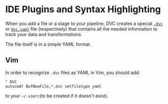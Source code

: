 # IDE Plugins and Syntax Highlighting

When you add a file or a stage to your pipeline, DVC creates a special
[`.dvc`](/doc/user-guide/dvc-files-and-directories#dvc-files) or
[`dvc.yaml`](/doc/user-guide/dvc-files-and-directories#dvcyaml-file) file
(respectively) that contains all the needed information to track your data and
transformations.

The file itself is in a simple YAML format.

## Vim

In order to recognize `.dvc` files as YAML in Vim, you should add:

```vim
" DVC
autocmd! BufNewFile,*.dvc setfiletype yaml
```

to your `~/.vimrc`(to be created if it doesn't exist).

